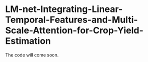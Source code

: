# LM-net-Integrating-Linear-Temporal-Features-and-Multi-Scale-Attention-for-Crop-Yield-Estimation
The code will come soon.
